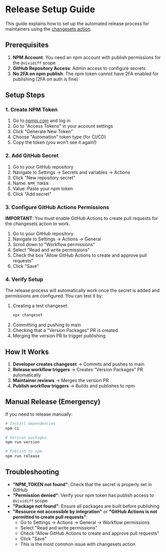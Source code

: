 # Release Setup Guide

This guide explains how to set up the automated release process for maintainers using the [changesets action](https://github.com/changesets/action).

## Prerequisites

1. **NPM Account**: You need an npm account with publish permissions for the `@vividiff` scope
2. **GitHub Repository Access**: Admin access to configure secrets
3. **No 2FA on npm publish**: The npm token cannot have 2FA enabled for publishing (2FA on auth is fine)

## Setup Steps

### 1. Create NPM Token

1. Go to [npmjs.com](https://www.npmjs.com) and log in
2. Go to "Access Tokens" in your account settings
3. Click "Generate New Token"
4. Choose "Automation" token type (for CI/CD)
5. Copy the token (you won't see it again!)

### 2. Add GitHub Secret

1. Go to your GitHub repository
2. Navigate to Settings → Secrets and variables → Actions
3. Click "New repository secret"
4. Name: `NPM_TOKEN`
5. Value: Paste your npm token
6. Click "Add secret"

### 3. Configure GitHub Actions Permissions

**IMPORTANT**: You must enable GitHub Actions to create pull requests for the changesets action to work.

1. Go to your GitHub repository
2. Navigate to Settings → Actions → General
3. Scroll down to "Workflow permissions"
4. Select "Read and write permissions"
5. Check the box "Allow GitHub Actions to create and approve pull requests"
6. Click "Save"

### 4. Verify Setup

The release process will automatically work once the secret is added and permissions are configured. You can test it by:

1. Creating a test changeset:
   ```bash
   npx changeset
   ```
2. Committing and pushing to main
3. Checking that a "Version Packages" PR is created
4. Merging the version PR to trigger publishing

## How It Works

1. **Developer creates changeset** → Commits and pushes to main
2. **Release workflow triggers** → Creates "Version Packages" PR automatically
3. **Maintainer reviews** → Merges the version PR
4. **Publish workflow triggers** → Builds and publishes to npm

## Manual Release (Emergency)

If you need to release manually:

```bash
# Install dependencies
npm ci

# Version packages
npm run version

# Publish to npm
npm run release
```

## Troubleshooting

- **"NPM_TOKEN not found"**: Check that the secret is properly set in GitHub
- **"Permission denied"**: Verify your npm token has publish access to `@vividiff` scope
- **"Package not found"**: Ensure all packages are built before publishing
- **"Resource not accessible by integration"** or **"GitHub Actions is not permitted to create pull requests"**: 
  - Go to Settings → Actions → General → Workflow permissions
  - Select "Read and write permissions"
  - Check "Allow GitHub Actions to create and approve pull requests"
  - Click "Save"
  - This is the most common issue with changesets action
